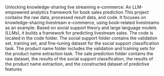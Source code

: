 Unlocking knowledge-sharing live streaming e-commerce: An LLM-empowered analytics framework for book sales prediction
This project contains the raw data, processed result data, and code. It focuses on knowledge-sharing livestream e-commerce, using book-related livestreams as an example. Based on social support theory and large language models (LLMs), it builds a framework for predicting livestream sales. The code is located in the code folder. The social support folder contains the validation set, training set, and fine-tuning dataset for the social support classification task. The product name folder includes the validation and training sets for the product name extraction task. The sale prediction folder contains the raw dataset, the results of the social support classification, the results of the product name extraction, and the constructed dataset of predictive features
